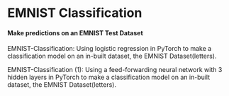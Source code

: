 # EMNIST Classification
#### Make predictions on an EMNIST Test Dataset

EMNIST-Classification: Using logistic regression in PyTorch to make a classification model on an in-built dataset, the EMNIST Dataset(letters).

EMNIST-Classification (1): Using a feed-forwarding neural network with 3 hidden layers in PyTorch to make a classification model on an in-built dataset, the EMNIST Dataset(letters).
